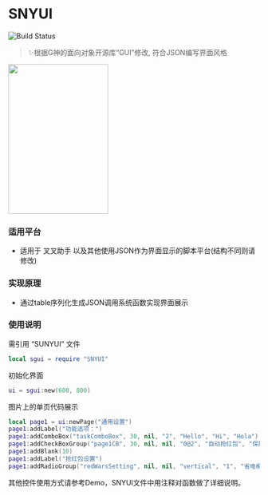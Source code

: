 # SNYUI

![Build Status](https://travis-ci.org/hrscy/TodayNews.svg?branch=master)

> ✨根据G神的面向对象开源库“GUI”修改, 符合JSON编写界面风格

<img src="http://zesicus.xyz/wordpress/wp-content/uploads/2018/04/snyui_screenshot.png" width="200" height="300">

### 适用平台

* 适用于 叉叉助手 以及其他使用JSON作为界面显示的脚本平台(结构不同则请修改)

### 实现原理

* 通过table序列化生成JSON调用系统函数实现界面展示

### 使用说明

需引用 “SUNYUI” 文件
```lua
local sgui = require "SNYUI"
```

初始化界面
```lua
ui = sgui:new(600, 800)
```

图片上的单页代码展示
```lua
local page1 = ui:newPage("通用设置")
page1:addLabel("功能选项：")
page1:addComboBox("taskComboBox", 30, nil, "2", "Hello", "Hi", "Hola")
page1:addCheckBoxGroup("page1CB", 30, nil, nil, "0@2", "自动抢红包", "保持前台", "领取奖励", "自动喊话", "无限跳跃")
page1:addBlank(10)
page1:addLabel("抢红包设置")
page1:addRadioGroup("redWarsSetting", nil, nil, "vertical", "1", "省电模式", "一般模式", "极速模式")
```

其他控件使用方式请参考Demo，SNYUI文件中用注释对函数做了详细说明。
